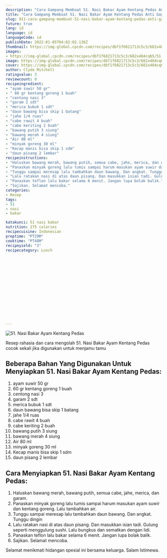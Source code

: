 ```yaml
---
description: "Cara Gampang Membuat 51. Nasi Bakar Ayam Kentang Pedas Anti Gagal"
title: "Cara Gampang Membuat 51. Nasi Bakar Ayam Kentang Pedas Anti Gagal"
slug: 911-cara-gampang-membuat-51-nasi-bakar-ayam-kentang-pedas-anti-gagal
future: true
lang: id
language: id
languageCode: id
publishDate: 2022-01-05T04:02:02.136Z 
thumbnail: https://img-global.cpcdn.com/recipes/dbf1f6821713c5c3/682x484cq65/51-nasi-bakar-ayam-kentang-pedas-foto-resep-utama.png
images:
- https://img-global.cpcdn.com/recipes/dbf1f6821713c5c3/682x484cq65/51-nasi-bakar-ayam-kentang-pedas-foto-resep-utama.png
image: https://img-global.cpcdn.com/recipes/dbf1f6821713c5c3/682x484cq65/51-nasi-bakar-ayam-kentang-pedas-foto-resep-utama.png
cover: https://img-global.cpcdn.com/recipes/dbf1f6821713c5c3/682x484cq65/51-nasi-bakar-ayam-kentang-pedas-foto-resep-utama.png
author: Clyde Mitchell
ratingvalue: 3
reviewcount: 8
recipeingredient:
- "ayam suwir 50 gr"
- " 60 gr kentang goreng 1 buah"
- "centong nasi 3"
- "garam 2 sdt"
- "merica bubuk 1 sdt"
- "daun bawang bisa skip 1 batang"
- "jahe 1/4 ruas"
- "cabe rawit 4 buah"
- "cabe keriting 2 buah"
- "bawang putih 3 siung"
- "bawang merah 4 siung"
- "Air 80 ml"
- "minyak goreng 30 ml"
- "Kecap manis bisa skip 1 sdm"
- "daun pisang 2 lembar"
recipeinstructions:
- "Haluskan bawang merah, bawang putih, semua cabe, jahe, merica, dan garam."
- "Panaskan minyak goreng lalu tumis sampai harum masukan ayam suwir dan kentang goreng. Lalu tambahkan air."
- "Tunggu sampai meresap lalu tambahkan daun bawang. Dan angkat. Tunggu dingin"
- "Lalu ratakan nasi di atas daun pisang. Dan masukkan isian tadi. Gulung seperti menggulung sushi. Lalu bungkus dan sematkan dengan lidi."
- "Panaskan teflon lalu bakar selama 6 menit. Jangan lupa bolak balik."
- "Sajikan. Selamat mencoba."
categories:
- Resep
tags:
- 51
- nasi
- bakar

katakunci: 51 nasi bakar 
nutrition: 275 calories
recipecuisine: Indonesian
preptime: "PT29M"
cooktime: "PT48M"
recipeyield: "3"
recipecategory: Lunch


     
    
    
    
    
    
    
    
    
    
    
      
    
---
```



![51. Nasi Bakar Ayam Kentang Pedas](https://img-global.cpcdn.com/recipes/dbf1f6821713c5c3/682x484cq65/51-nasi-bakar-ayam-kentang-pedas-foto-resep-utama.png)

Resep rahasia dan cara mengolah  51. Nasi Bakar Ayam Kentang Pedas cocok sekali jika digunakan untuk menjamu tamu

<!--inarticleads1-->

## Beberapa Bahan Yang Digunakan Untuk Menyiapkan 51. Nasi Bakar Ayam Kentang Pedas:

1. ayam suwir 50 gr
1.  60 gr kentang goreng 1 buah
1. centong nasi 3
1. garam 2 sdt
1. merica bubuk 1 sdt
1. daun bawang bisa skip 1 batang
1. jahe 1/4 ruas
1. cabe rawit 4 buah
1. cabe keriting 2 buah
1. bawang putih 3 siung
1. bawang merah 4 siung
1. Air 80 ml
1. minyak goreng 30 ml
1. Kecap manis bisa skip 1 sdm
1. daun pisang 2 lembar



<!--inarticleads2-->

## Cara Menyiapkan 51. Nasi Bakar Ayam Kentang Pedas:

1. Haluskan bawang merah, bawang putih, semua cabe, jahe, merica, dan garam.
1. Panaskan minyak goreng lalu tumis sampai harum masukan ayam suwir dan kentang goreng. Lalu tambahkan air.
1. Tunggu sampai meresap lalu tambahkan daun bawang. Dan angkat. Tunggu dingin
1. Lalu ratakan nasi di atas daun pisang. Dan masukkan isian tadi. Gulung seperti menggulung sushi. Lalu bungkus dan sematkan dengan lidi.
1. Panaskan teflon lalu bakar selama 6 menit. Jangan lupa bolak balik.
1. Sajikan. Selamat mencoba.




Selamat menikmati hidangan spesial ini bersama keluarga. Salam Istimewa.
